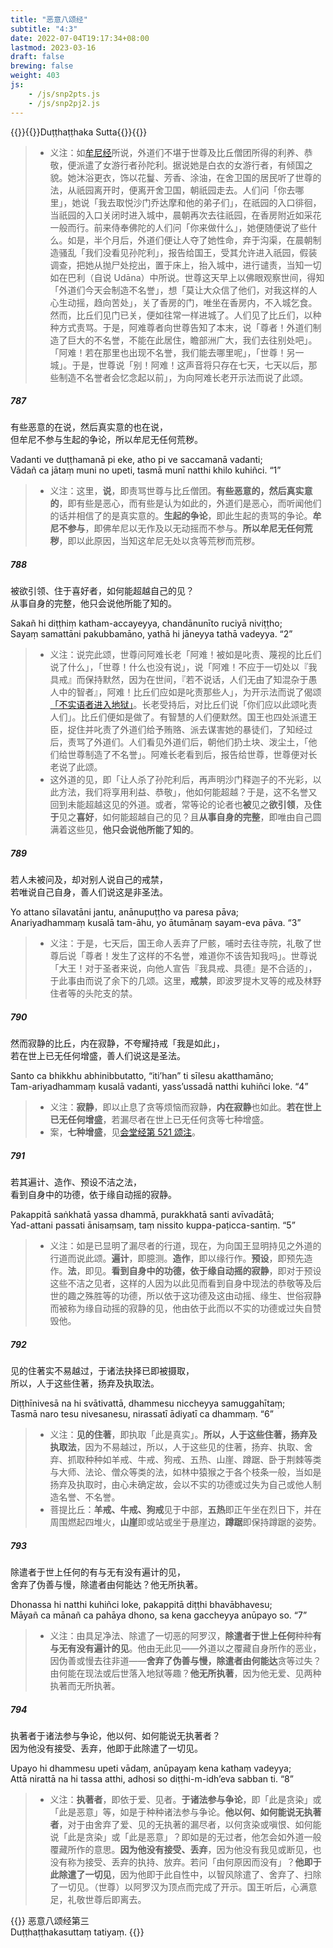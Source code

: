 ```yaml
---
title: "恶意八颂经"
subtitle: "4:3"
date: 2022-07-04T19:17:34+08:00
lastmod: 2023-03-16
draft: false
brewing: false
weight: 403
js:
    - /js/snp2pts.js
    - /js/snp2pj2.js
---
```



{{<subtitle>}}{{<suttalink src="snp4.3">}}Duṭṭhaṭṭhaka Sutta{{</suttalink>}}{{</subtitle>}}

> - 义注：如[牟尼经](../112/#216)所说，外道们不堪于世尊及比丘僧团所得的利养、恭敬，便派遣了女游行者孙陀利。据说她是白衣的女游行者，有倾国之貌。她沐浴更衣，饰以花鬘、芳香、涂油，在舍卫国的居民听了世尊的法，从祇园离开时，便离开舍卫国，朝祇园走去。人们问「你去哪里」，她说「我去取悦沙门乔达摩和他的弟子们」，在祇园的入口徘徊，当祇园的入口关闭时进入城中，晨朝再次去往祇园，在香房附近如采花一般而行。前来侍奉佛陀的人们问「你来做什么」，她便随便说了些什么。如是，半个月后，外道们便让人夺了她性命，弃于沟渠，在晨朝制造骚乱「我们没看见孙陀利」，报告给国王，受其允许进入祇园，假装调查，把她从抛尸处挖出，置于床上，抬入城中，进行谴责，当知一切如在巴利（自说 Udāna）中所说。世尊这天早上以佛眼观察世间，得知「外道们今天会制造不名誉」，想「莫让大众信了他们，对我这样的人心生动摇，趋向苦处」，关了香房的门，唯坐在香房内，不入城乞食。然而，比丘们见门已关，便如往常一样进城了。人们见了比丘们，以种种方式责骂。于是，阿难尊者向世尊告知了本末，说「尊者！外道们制造了巨大的不名誉，不能在此居住，瞻部洲广大，我们去往别处吧」。「阿难！若在那里也出现不名誉，我们能去哪里呢」，「世尊！另一城」。于是，世尊说「别！阿难！这声音将只存在七天，七天以后，那些制造不名誉者会忆念起以前」，为向阿难长老开示法而说了此颂。

##### 787

有些恶意的在说，然后真实意的也在说，  
但牟尼不参与生起的争论，所以牟尼无任何荒秽。

Vadanti ve duṭṭhamanā pi eke, atho pi ve saccamanā vadanti;  
Vādañ ca jātaṃ muni no upeti, tasmā munī natthi khilo kuhiñci. <q>1</q>

> - 义注：这里，**说**，即责骂世尊与比丘僧团。**有些恶意的，然后真实意的**，即有些是恶心，而有些是认为如此的，外道们是恶心，而听闻他们的话并相信了的是真实意的。**生起的争论**，即此生起的责骂的争论。**牟尼不参与**，即佛牟尼以无作及以无动摇而不参与。**所以牟尼无任何荒秽**，即以此原因，当知这牟尼无处以贪等荒秽而荒秽。

##### 788

被欲引领、住于喜好者，如何能超越自己的见？  
从事自身的完整，他只会说他所能了知的。

Sakañ hi diṭṭhiṃ katham-accayeyya, chandānunīto ruciyā niviṭṭho;  
Sayaṃ samattāni pakubbamāno, yathā hi jāneyya tathā vadeyya. <q>2</q>

> - 义注：说完此颂，世尊问阿难长老「阿难！被如是叱责、蔑视的比丘们说了什么」，「世尊！什么也没有说」，说「阿难！不应于一切处以『我具戒』而保持默然，因为在世间，『若不说话，人们无由了知混杂于愚人中的智者』，阿难！比丘们应如是叱责那些人」，为开示法而说了偈颂[「不实语者进入地狱」](../310/#667)。长老受持后，对比丘们说「你们应以此颂叱责人们」。比丘们便如是做了。有智慧的人们便默然。国王也四处派遣王臣，捉住并叱责了外道们给予贿赂、派去谋害她的暴徒们，了知经过后，责骂了外道们。人们看见外道们后，朝他们扔土块、泼尘土，「他们给世尊制造了不名誉」。阿难长老看到后，报告给世尊，世尊便对长老说了此颂。
> - 这外道的见，即「让人杀了孙陀利后，再声明沙门释迦子的不光彩，以此方法，我们将享用利益、恭敬」，他如何能超越？于是，这不名誉又回到未能超越这见的外道。或者，常等论的论者也**被**见之**欲引领**，及**住于**见之**喜好**，如何能超越自己的见？且**从事自身的完整**，即唯由自己圆满着这些见，**他只会说他所能了知的**。

##### 789

若人未被问及，却对别人说自己的戒禁，  
若唯说自己自身，善人们说这是非圣法。

Yo attano sīlavatāni jantu, anānupuṭṭho va paresa pāva;  
Anariyadhammaṃ kusalā tam-āhu, yo ātumānaṃ sayam-eva pāva. <q>3</q>

> - 义注：于是，七天后，国王命人丢弃了尸骸，哺时去往寺院，礼敬了世尊后说「尊者！发生了这样的不名誉，难道你不该告知我吗」。世尊说「大王！对于圣者来说，向他人宣告『我具戒、具德』是不合适的」，于此事由而说了余下的几颂。这里，**戒禁**，即波罗提木叉等的戒及林野住者等的头陀支的禁。

##### 790

然而寂静的比丘，内在寂静，不夸耀持戒「我是如此」，  
若在世上已无任何增盛，善人们说这是圣法。

Santo ca bhikkhu abhinibbutatto, “iti’han” ti sīlesu akatthamāno;  
Tam-ariyadhammaṃ kusalā vadanti, yass’ussadā natthi kuhiñci loke. <q>4</q>

> - 义注：**寂静**，即以止息了贪等烦恼而寂静，**内在寂静**也如此。**若在世上已无任何增盛**，若漏尽者在世上已无任何贪等七种增盛。
> - 案，**七种增盛**，见[会堂经第 521 颂注](../306/#521)。

##### 791

若其遍计、造作、预设不洁之法，  
看到自身中的功德，依于缘自动摇的寂静。

Pakappitā saṅkhatā yassa dhammā, purakkhatā santi avīvadātā;  
Yad-attani passati ānisaṃsaṃ, taṃ nissito kuppa-paṭicca-santiṃ. <q>5</q>

> - 义注：如是已显明了漏尽者的行道，现在，为向国王显明持见之外道的行道而说此颂。**遍计**，即臆测。**造作**，即以缘行作。**预设**，即预先造作。**法**，即见。**看到自身中的功德，依于缘自动摇的寂静**，即对于预设这些不洁之见者，这样的人因为以此见而看到自身中现法的恭敬等及后世的趣之殊胜等的功德，所以依于这功德及这由动摇、缘生、世俗寂静而被称为缘自动摇的寂静的见，他由依于此而以不实的功德或过失自赞毁他。

##### 792

见的住著实不易越过，于诸法抉择已即被摄取，  
所以，人于这些住著，扬弃及执取法。

Diṭṭhīnivesā na hi svātivattā, dhammesu niccheyya samuggahītaṃ;  
Tasmā naro tesu nivesanesu, nirassatī ādiyatī ca dhammaṃ. <q>6</q>

> - 义注：**见的住著**，即执取「此是真实」。**所以，人于这些住著，扬弃及执取法**，因为不易越过，所以，人于这些见的住著，扬弃、执取、舍弃、抓取种种如羊戒、牛戒、狗戒、五热、山崖、蹲踞、卧于荆棘等类与大师、法论、僧众等类的法，如林中猿猴之于各个枝条一般，当如是扬弃及执取时，由心未确定故，会以不实的功德或过失为自己或他人制造名誉、不名誉。
> - 菩提比丘：**羊戒、牛戒、狗戒**见于中部，**五热**即正午坐在烈日下，并在周围燃起四堆火，**山崖**即或站或坐于悬崖边，**蹲踞**即保持蹲踞的姿势。

##### 793

除遣者于世上任何的有与无有没有遍计的见，  
舍弃了伪善与慢，除遣者由何能达？他无所执著。

Dhonassa hi natthi kuhiñci loke, pakappitā diṭṭhi bhavābhavesu;  
Māyañ ca mānañ ca pahāya dhono, sa kena gaccheyya anūpayo so. <q>7</q>

> - 义注：由具足净法、除遣了一切恶的阿罗汉，**除遣者于世上任何**种种**有与无有没有遍计的见**。他由无此见——外道以之覆藏自身所作的恶业，因伪善或慢去往非道——**舍弃了伪善与慢，除遣者由何能达**贪等过失？由何能在现法或后世落入地狱等趣？**他无所执著**，因为他无爱、见两种执著而无所执著。

##### 794

执著者于诸法参与争论，他以何、如何能说无执著者？  
因为他没有接受、丢弃，他即于此除遣了一切见。

Upayo hi dhammesu upeti vādaṃ, anūpayaṃ kena kathaṃ vadeyya;  
Attā nirattā na hi tassa atthi, adhosi so diṭṭhi-m-idh’eva sabban ti. <q>8</q>

> - 义注：**执著者**，即依于爱、见者。**于诸法参与争论**，即「此是贪染」或「此是恶意」等，如是于种种诸法参与争论。**他以何、如何能说无执著者**，对于由舍弃了爱、见的无执著的漏尽者，以何贪染或嗔恨、如何能说「此是贪染」或「此是恶意」？即如是的无过者，他怎会如外道一般覆藏所作的意思。**因为他没有接受、丢弃**，因为他没有我见或断见，也没有称为接受、丢弃的执持、放弃。若问「由何原因而没有」？**他即于此除遣了一切见**，因为他即于此自性中，以智风除遣了、舍弃了、扫除了一切见。（世尊）以阿罗汉为顶点而完成了开示。国王听后，心满意足，礼敬世尊后即离去。


{{<eof>}}
    恶意八颂经第三<br>Duṭṭhaṭṭhakasuttaṃ tatiyaṃ.
{{</eof>}}